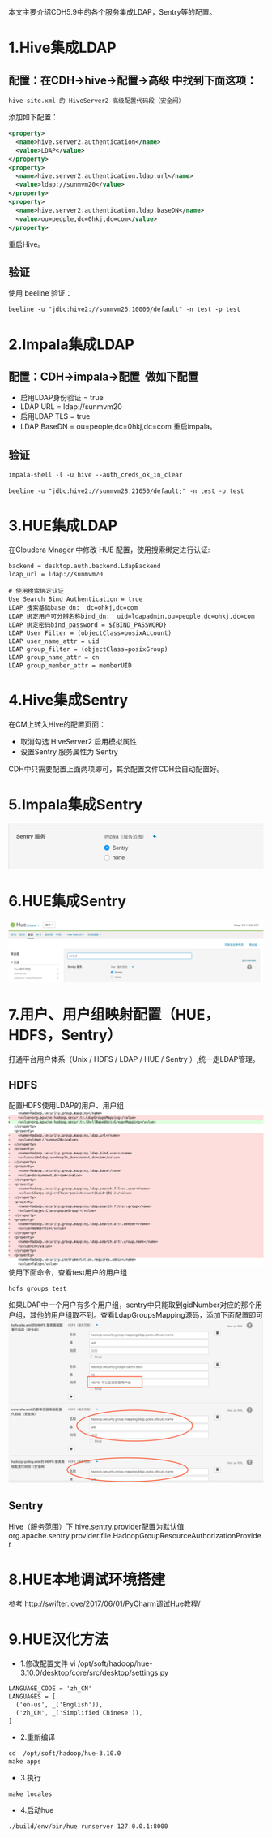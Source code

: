 本文主要介绍CDH5.9中的各个服务集成LDAP，Sentry等的配置。

# 1.Hive集成LDAP
## 配置：在CDH->hive->配置->高级 中找到下面这项：
`hive-site.xml 的 HiveServer2 高级配置代码段（安全阀）`

添加如下配置：

```xml
<property>
  <name>hive.server2.authentication</name>
  <value>LDAP</value>
</property>
<property>
  <name>hive.server2.authentication.ldap.url</name>
  <value>ldap://sunmvm20</value>
</property>
<property>
  <name>hive.server2.authentication.ldap.baseDN</name>
  <value>ou=people,dc=0hkj,dc=com</value>
</property>
```
重启Hive。
## 验证
使用 beeline 验证：
```shell
beeline -u "jdbc:hive2://sunmvm26:10000/default" -n test -p test
```
# 2.Impala集成LDAP
## 配置：CDH->impala->配置  做如下配置
* 启用LDAP身份验证 = true
* LDAP URL = ldap://sunmvm20
* 启用LDAP TLS = true
* LDAP BaseDN = ou=people,dc=0hkj,dc=com
重启impala。

## 验证
```shell
impala-shell -l -u hive --auth_creds_ok_in_clear

beeline -u "jdbc:hive2://sunmvm28:21050/default;" -n test -p test
```
# 3.HUE集成LDAP
在Cloudera Mnager 中修改 HUE 配置，使用搜索绑定进行认证:

```shell
backend = desktop.auth.backend.LdapBackend
ldap_url = ldap://sunmvm20

# 使用搜索绑定认证
Use Search Bind Authentication = true
LDAP 搜索基础base_dn:  dc=ohkj,dc=com
LDAP 绑定用户可分辨名称bind_dn:  uid=ldapadmin,ou=people,dc=ohkj,dc=com
LDAP 绑定密码bind_password = ${BIND_PASSWORD}
LDAP User Filter = (objectClass=posixAccount)
LDAP user_name_attr = uid
LDAP group_filter = (objectClass=posixGroup)
LDAP group_name_attr = cn
LDAP group_member_attr = memberUID
```

# 4.Hive集成Sentry
在CM上转入Hive的配置页面：

* 取消勾选 HiveServer2 启用模拟属性
* 设置Sentry 服务属性为 Sentry

CDH中只需要配置上面两项即可，其余配置文件CDH会自动配置好。

# 5.Impala集成Sentry
![](image/impala-sentry.png)
# 6.HUE集成Sentry
![](image/hue-sentry.png)

# 7.用户、用户组映射配置（HUE，HDFS，Sentry）
打通平台用户体系（Unix / HDFS / LDAP / HUE / Sentry ）,统一走LDAP管理。

## HDFS
配置HDFS使用LDAP的用户、用户组
![](image/hdfs-ldap.png)
使用下面命令，查看test用户的用户组
```shell
hdfs groups test
```

如果LDAP中一个用户有多个用户组，sentry中只能取到gidNumber对应的那个用户组，其他的用户组取不到。查看LdapGroupsMapping源码，添加下面配置即可
![](image/hdfs-user-group-mapping.png)

## Sentry
Hive（服务范围）下
hive.sentry.provider配置为默认值
org.apache.sentry.provider.file.HadoopGroupResourceAuthorizationProvider

# 8.HUE本地调试环境搭建
参考 http://swifter.love/2017/06/01/PyCharm调试Hue教程/


# 9.HUE汉化方法

* 1.修改配置文件
vi /opt/soft/hadoop/hue-3.10.0/desktop/core/src/desktop/settings.py
```shell
LANGUAGE_CODE = 'zh_CN'
LANGUAGES = [
  ('en-us', _('English')),
  ('zh_CN', _('Simplified Chinese')),
]
```
* 2.重新编译
```shell
cd  /opt/soft/hadoop/hue-3.10.0
make apps
```
* 3.执行
```shell
make locales
```
* 4.启动hue
```shell
./build/env/bin/hue runserver 127.0.0.1:8000
```
